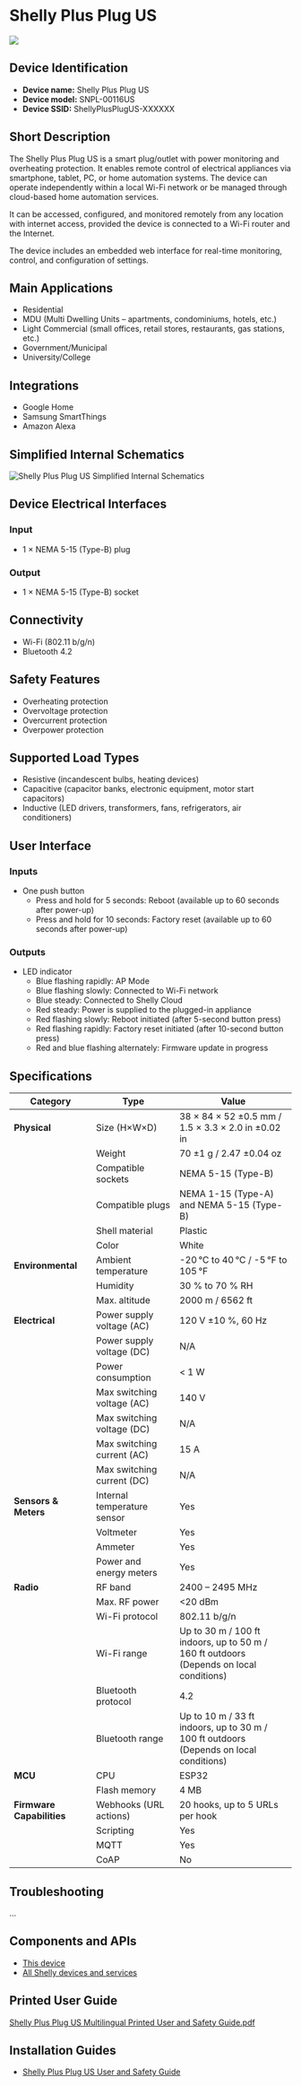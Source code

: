 # Shelly Plus Plug US

![](https://kb.shelly.cloud/__attachments/229146742/Plus-Plug-US.jpg?inst-v=06e25fb6-1df6-4585-801d-931808676f21)

## Device Identification

- **Device name:** Shelly Plus Plug US  
- **Device model:** SNPL-00116US  
- **Device SSID:** ShellyPlusPlugUS-XXXXXX  

## Short Description

The Shelly Plus Plug US is a smart plug/outlet with power monitoring and overheating protection. It enables remote control of electrical appliances via smartphone, tablet, PC, or home automation systems. The device can operate independently within a local Wi-Fi network or be managed through cloud-based home automation services.

It can be accessed, configured, and monitored remotely from any location with internet access, provided the device is connected to a Wi-Fi router and the Internet.

The device includes an embedded web interface for real-time monitoring, control, and configuration of settings.

## Main Applications

- Residential  
- MDU (Multi Dwelling Units – apartments, condominiums, hotels, etc.)  
- Light Commercial (small offices, retail stores, restaurants, gas stations, etc.)  
- Government/Municipal  
- University/College  

## Integrations

- Google Home  
- Samsung SmartThings  
- Amazon Alexa  

## Simplified Internal Schematics

![Shelly Plus Plug US Simplified Internal Schematics](https://kb.shelly.cloud/__attachments/229244941/Plus-Plug-US-internal-schematics.png?inst-v=06e25fb6-1df6-4585-801d-931808676f21)

## Device Electrical Interfaces

### Input
- 1 × NEMA 5-15 (Type-B) plug  

### Output
- 1 × NEMA 5-15 (Type-B) socket  

## Connectivity

- Wi-Fi (802.11 b/g/n)  
- Bluetooth 4.2  

## Safety Features

- Overheating protection  
- Overvoltage protection  
- Overcurrent protection  
- Overpower protection  

## Supported Load Types

- Resistive (incandescent bulbs, heating devices)  
- Capacitive (capacitor banks, electronic equipment, motor start capacitors)  
- Inductive (LED drivers, transformers, fans, refrigerators, air conditioners)  

## User Interface

### Inputs
- One push button  
  - Press and hold for 5 seconds: Reboot (available up to 60 seconds after power-up)  
  - Press and hold for 10 seconds: Factory reset (available up to 60 seconds after power-up)  

### Outputs
- LED indicator  
  - Blue flashing rapidly: AP Mode  
  - Blue flashing slowly: Connected to Wi-Fi network  
  - Blue steady: Connected to Shelly Cloud  
  - Red steady: Power is supplied to the plugged-in appliance  
  - Red flashing slowly: Reboot initiated (after 5-second button press)  
  - Red flashing rapidly: Factory reset initiated (after 10-second button press)  
  - Red and blue flashing alternately: Firmware update in progress  

## Specifications

| **Category** | **Type** | **Value** |
|--------------|----------|-----------|
| **Physical** | Size (H×W×D) | 38 × 84 × 52 ±0.5 mm / 1.5 × 3.3 × 2.0 in ±0.02 in |
| | Weight | 70 ±1 g / 2.47 ±0.04 oz |
| | Compatible sockets | NEMA 5-15 (Type-B) |
| | Compatible plugs | NEMA 1-15 (Type-A) and NEMA 5-15 (Type-B) |
| | Shell material | Plastic |
| | Color | White |
| **Environmental** | Ambient temperature | -20 °C to 40 °C / -5 °F to 105 °F |
| | Humidity | 30 % to 70 % RH |
| | Max. altitude | 2000 m / 6562 ft |
| **Electrical** | Power supply voltage (AC) | 120 V ±10 %, 60 Hz |
| | Power supply voltage (DC) | N/A |
| | Power consumption | < 1 W |
| | Max switching voltage (AC) | 140 V |
| | Max switching voltage (DC) | N/A |
| | Max switching current (AC) | 15 A |
| | Max switching current (DC) | N/A |
| **Sensors & Meters** | Internal temperature sensor | Yes |
| | Voltmeter | Yes |
| | Ammeter | Yes |
| | Power and energy meters | Yes |
| **Radio** | RF band | 2400 – 2495 MHz |
| | Max. RF power | <20 dBm |
| | Wi-Fi protocol | 802.11 b/g/n |
| | Wi-Fi range | Up to 30 m / 100 ft indoors, up to 50 m / 160 ft outdoors<br>(Depends on local conditions) |
| | Bluetooth protocol | 4.2 |
| | Bluetooth range | Up to 10 m / 33 ft indoors, up to 30 m / 100 ft outdoors<br>(Depends on local conditions) |
| **MCU** | CPU | ESP32 |
| | Flash memory | 4 MB |
| **Firmware Capabilities** | Webhooks (URL actions) | 20 hooks, up to 5 URLs per hook |
| | Scripting | Yes |
| | MQTT | Yes |
| | CoAP | No |

## Troubleshooting

...

## Components and APIs

- [This device](https://shelly-api-docs.shelly.cloud/gen2/Devices/Gen2/ShellyPlugUS)  
- [All Shelly devices and services](https://shelly-api-docs.shelly.cloud/)  

## Printed User Guide

[Shelly Plus Plug US Multilingual Printed User and Safety Guide.pdf](https://kb.shelly.cloud/__attachments/391315459/Shelly%20Plus%20Plug%20US%20multilingual%20printed%20user%20and%20safety%20guide.pdf?inst-v=06e25fb6-1df6-4585-801d-931808676f21)

## Installation Guides

- [Shelly Plus Plug US User and Safety Guide](../knowledge-base/shelly-plus-plug-us-user-and-safety-guide)